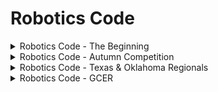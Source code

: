 # Robotics Code
<details>
<summary>Robotics Code - The Beginning</summary>
  
The following programs are for **practice + warming up** before the actual coding for competition begins:
- [TASK | Circle_the_Can.c](https://github.com/Frodo-Swaggins1/-Robotics_Code/blob/main/TASK%20%7C%20Circle_the_Can.c)
- [TASK | Figure_Eight.c](https://github.com/Frodo-Swaggins1/-Robotics_Code/edit/main/TASK%20%7C%20Figure_Eight.c)
- [TASK | Forward_Serpentine.c](https://github.com/Frodo-Swaggins1/-Robotics_Code/blob/main/TASK%20%7C%20Forward_Serpentine.c)
- [TASK | Backwards_Serpentine.c](https://github.com/Frodo-Swaggins1/-Robotics_Code/blob/main/TASK%20%7C%20Backward_Serpentine.c)
- [TASK | Compiled_Serpentine.c](https://github.com/Frodo-Swaggins1/-Robotics_Code/blob/main/TASK%20%7C%20Compiled_Serpentine.c)
-------
</details>
<details>
<summary>Robotics Code - Autumn Competition</summary>

The following programs are for the **Autumn Virtual Competition**:
- [TASK | Prelimenary_Code.c](https://github.com/Frodo-Swaggins1/Robotics_Code/blob/main/TASK%20%7C%20Prelimenary_Code.c)
-------
</details>
<details>
<summary>Robotics Code - Texas & Oklahoma Regionals</summary>

The following programs are for the **Texas** and **Oklahoma** tournaments:
- [LIBRARY | Astolat.h](https://github.com/Frodo-Swaggins1/Robotics_Code/blob/main/LIBRARY%20%7C%20Astolat.h)
- [COMPETITION | Camelot.c](https://github.com/Frodo-Swaggins1/Robotics_Code/blob/main/COMPETITION%20%7C%20Camelot.c)
-------
</details>
<details>
<summary>Robotics Code - GCER</summary>

The following programs are for the International Botball Conference, **GCER**:
- _code to come_
-------
</details>
